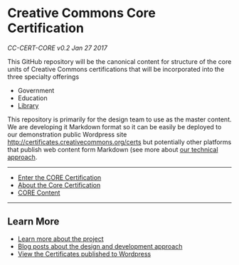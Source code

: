 # Creative Commons Core Certification

*CC-CERT-CORE v0.2 Jan 27 2017*

This GitHub repository will be the canonical content for structure of the core units of Creative Commons certifications that will be incorporated into the three specialty offerings

* Government
* Education
* [Library](https://github.com/creativecommons/cc-cert-lib/blob/master/index.md)

This repository is primarily for the design team to use as the master content. We are developing it Markdown format so it can be easily be deployed to our demonstration public Wordpress site http://certificates.creativecommons.org/certs but potentially other platforms that publish web content form Markdown (see more about [our technical approach](https://certificates.creativecommons.org/category/tech/).

---- 

* [Enter the CORE Certification](index.md)
* [About the Core Certification](about.md)
* [CORE Content](contents/index.md)


----

## Learn More

* [Learn more about the project](https://certificates.creativecommons.org/about/)
* [Blog posts about the design and development approach](https://certificates.creativecommons.org/)
* [View the Certificates published to Wordpress](https://certificates.creativecommons.org/certs)


